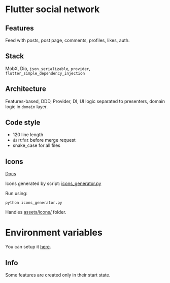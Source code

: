 # Flutter social network

## Features

Feed with posts, post page, comments, profiles, likes, auth.

## Stack

MobX, Dio, `json_serializable`, `provider`, `flutter_simple_dependency_injection`

## Architecture

Features-based, DDD, Provider, DI, UI logic separated to presenters, domain logic in `domain` layer.

## Code style

- 120 line length
- `dartfmt` before merge request
- snake_case for all files

## Icons

[Docs](./list_icons.md)

Icons generated by script: [icons_generator.py](./scripts/icons_generator.py)

Run using: 

```commandline
python icons_generator.py
```

Handles [assets/icons/](./assets/icons/) folder.

# Environment variables

You can setup it [here](https://github.com/iliyaZelenko/flutter_social_network/blob/main/lib/features/env/env_feature.dart#L19).

## Info

Some features are created only in their start state.
